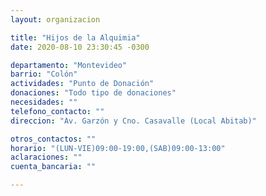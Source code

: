 ```yaml
---
layout: organizacion

title: "Hijos de la Alquimia"
date: 2020-08-10 23:30:45 -0300

departamento: "Montevideo"
barrio: "Colón"
actividades: "Punto de Donación"
donaciones: "Todo tipo de donaciones"
necesidades: ""
telefono_contacto: ""
direccion: "Av. Garzón y Cno. Casavalle (Local Abitab)"

otros_contactos: ""
horario: "(LUN-VIE)09:00-19:00,(SAB)09:00-13:00"
aclaraciones: ""
cuenta_bancaria: ""

---
```

